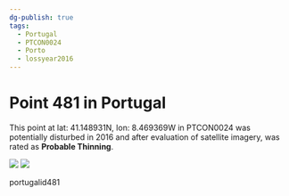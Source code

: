 ```yaml
---
dg-publish: true
tags:
  - Portugal
  - PTCON0024
  - Porto
  - lossyear2016
---
```


# Point 481 in Portugal

This point at lat: 41.148931N, lon: 8.469369W in PTCON0024 was potentially disturbed in 2016 and after evaluation of satellite imagery, was rated as **Probable Thinning**.

<div class='juxtapose' data-showcredits='false'>
<img src='https://baserow-backend-production20240528124524339000000001.s3.amazonaws.com/user_files/hq8mBmHj99iWQsbYpBczSNiTgj9XlwKB_39e60e1f8c50eed32f707fe9f0d1eee26515399583822fb3504ca4a5ffc288e6.png' data-label='August 2014' />
<img src='u61iGx1jFktea1VeWx9dwbMrcBbHgX9...10cb822da2aa1922b865a3acb9.png https://baserow-backend-production20240528124524339000000001.s3.amazonaws.com/user_files/ZwF2Hpggt4zeKXdoiScVWnG1NZwRULha_b37a55d5e52a9b4ba8b3cae0e805d53861820137acc127fc2753eb51331e9c31.png' data-label='July 2016' />
</div>

portugalid481